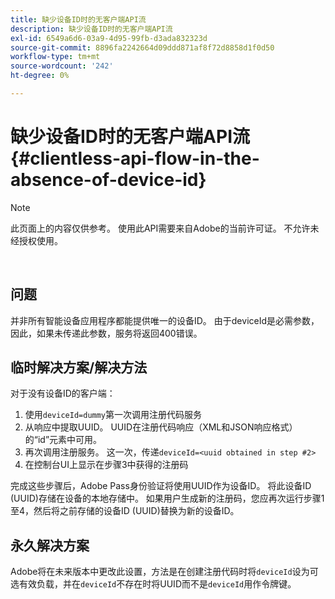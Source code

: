 ```yaml
---
title: 缺少设备ID时的无客户端API流
description: 缺少设备ID时的无客户端API流
exl-id: 6549a6d6-03a9-4d95-99fb-d3ada832323d
source-git-commit: 8896fa2242664d09ddd871af8f72d8858d1f0d50
workflow-type: tm+mt
source-wordcount: '242'
ht-degree: 0%

---
```


# 缺少设备ID时的无客户端API流 {#clientless-api-flow-in-the-absence-of-device-id}

>[!NOTE]
>
>此页面上的内容仅供参考。 使用此API需要来自Adobe的当前许可证。 不允许未经授权使用。

</br>


## 问题

并非所有智能设备应用程序都能提供唯一的设备ID。  由于deviceId是必需参数，因此，如果未传递此参数，服务将返回400错误。


## 临时解决方案/解决方法

对于没有设备ID的客户端：

1. 使用`deviceId=dummy`第一次调用注册代码服务
1. 从响应中提取UUID。 UUID在注册代码响应（XML和JSON响应格式）的“id”元素中可用。
1. 再次调用注册服务。 这一次，传递`deviceId=<uuid obtained in step #2>`
1. 在控制台UI上显示在步骤3中获得的注册码


完成这些步骤后，Adobe Pass身份验证将使用UUID作为设备ID。 将此设备ID (UUID)存储在设备的本地存储中。 如果用户生成新的注册码，您应再次运行步骤1至4，然后将之前存储的设备ID (UUID)替换为新的设备ID。



## 永久解决方案

Adobe将在未来版本中更改此设置，方法是在创建注册代码时将`deviceId`设为可选有效负载，并在`deviceId`不存在时将UUID而不是`deviceId`用作令牌键。

<!--
## Related Information

- [Clientless API Reference](/help/authentication/rest-api-reference.md)
-->
